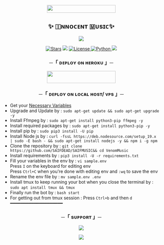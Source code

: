   <p align="center"><a href="https://t.me/SAIF_DICTATOR"> <img src="https://img.shields.io/badge/𝙾𝚆𝙽𝙴𝚁%20-pink?style=for-the-badge" width="220" height="25.00"/></a></p>


<h2 align="center">
   ✨ 🇮ɴɴᴏᴄᴇɴᴛ  🇲ᴜsɪᴄ✨
</h2>

<p align="center">
  <img src="https://telegra.ph/file/d9ba0a55e672cdb6f8efe.jpg">
</p>

<p align="center">
<a href="https://github.com/SAIFDEAD/SAIFMUSIC/stargazers"> <img src="https://img.shields.io/github/stars/SAIFDEAD/SAIFMUSIC?color=black&logo=github&logoColor=black&style=for-the-badge" alt="Stars" /></a>
<a href="https://github.com/SAIFDEAD/SAIFMUSIC/network/members"> <img src="https://img.shields.io/github/forks/SAIFDEAD/SAIFMUSIC?color=black&logo=github&logoColor=black&style=for-the-badge" /></a>
<a href="https://github.com/SAIFDEAD/SAIFMUSIC/blob/main/LICENSE"> <img src="https://img.shields.io/badge/License-MIT-blueviolet?style=for-the-badge" alt="License" /> </a>
<a href="https://www.python.org/"> <img src="https://img.shields.io/badge/Written%20in-Python-orange?style=for-the-badge&logo=python" alt="Python" /> </a>
<a href="https://github.com/SAIFDEAD/SAIFMUSIC/commits/ytpremiu"> <img src="https://img.shields.io/github/last-commit/SAIFDEAD/SAIFMUSIC?color=blue&logo=github&logoColor=green&style=for-the-badge" /></a>
</p>


<h3 align="center">
    ─「 ᴅᴇᴩʟᴏʏ ᴏɴ ʜᴇʀᴏᴋᴜ 」─
</h3>

<p align="center"><a href="https://dashboard.heroku.com/new?template=https://github.com/SAIFDEAD/SAIFMUSIC"> <img src="https://img.shields.io/badge/Deploy%20On%20Heroku-blue?style=for-the-badge&logo=heroku" width="220" height="38.45"/></a></p>

<h3 align="center">
    ─「 ᴅᴇᴩʟᴏʏ ᴏɴ ʟᴏᴄᴀʟ ʜᴏsᴛ/ ᴠᴘs 」─
</h3>

- Get your [Necessary Variables](https://github.com/SAIFDEAD/SAIFMUSIC/blob/main/sample.env)
- Upgrade and Update by :
`sudo apt-get update && sudo apt-get upgrade -y`
- Install Ffmpeg by :
`sudo apt-get install python3-pip ffmpeg -y`
- Install required packages by :
`sudo apt-get install python3-pip -y`
- Install pip by :
`sudo pip3 install -U pip`
- Install Node js by :
`curl -fssL https://deb.nodesource.com/setup_19.x | sudo -E bash - && sudo apt-get install nodejs -y && npm i -g npm`
- Clone the repository by :
`git clone https://github.com/SAIFDEAD/SAIFMUSIC&& cd VenomMusic`
- Install requirements by :
`pip3 install -U -r requirements.txt`
- Fill your variables in the env by :
`vi sample.env`<br>
Press `I` on the keyboard for editing env<br>
Press `Ctrl+C` when you're done with editing env and `:wq` to save the env<br>
- Rename the env file by :
`mv sample.env .env`
- Install tmux to keep running your bot when you close the terminal by :
`sudo apt install tmux && tmux`
- Finally run the bot by :
`bash start`
- For getting out from tmux session : Press `Ctrl+b` and then `d`<br>
━━━━━━━━━━━━━━━━━━━━

<h3 align="center">
    ─「 sᴜᴩᴩᴏʀᴛ 」─
</h3>

<p align="center">
<a href="https://t.me/SAIFHELPGC"><img src="https://img.shields.io/badge/-Support%20Group-blue.svg?style=for-the-badge&logo=Telegram"></a>
</p>

<p align="center">
<a href="https://t.me/SAIFALLBOT"><img src="https://img.shields.io/badge/-Support%20Channel-blue.svg?style=for-the-badge&logo=Telegram"></a>
</p>
